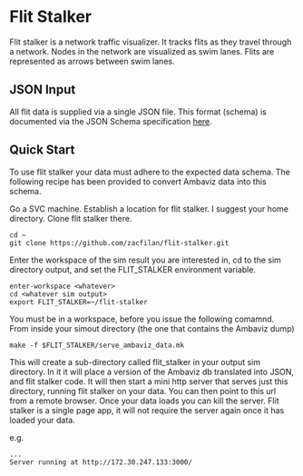 # Flit Stalker

Flit stalker is a network traffic visualizer. It tracks flits as they travel through a network. Nodes in the network are visualized as swim lanes. 
Flits are represented as arrows between swim lanes.

## JSON Input

All flit data is supplied via a single JSON file. This format (schema) is documented via the JSON Schema specification [here](doc/flit_stalker_schema.json).

## Quick Start

To use flit stalker your data must adhere to the expected data schema. The following recipe has been provided to convert Ambaviz data into this schema.

Go a SVC machine. Establish a location for flit stalker. I suggest your home directory. Clone flit stalker there.

```
cd ~
git clone https://github.com/zacfilan/flit-stalker.git
```

Enter the workspace of the sim result you are interested in, cd to the sim directory output, and set the FLIT_STALKER environment variable.

```
enter-workspace <whatever>
cd <whatever sim output>
export FLIT_STALKER=~/flit-stalker
```

You must be in a workspace, before you issue the following comamnd. From inside your simout directory (the one that contains the Ambaviz dump)

```
make -f $FLIT_STALKER/serve_ambaviz_data.mk
```

This will create a sub-directory called flit_stalker in your output sim directory. In it it will place a version of the Ambaviz db translated into JSON, and flit stalker code.
It will then start a mini http server that serves
just this directory, running flit stalker on your data. You can then point to this url from a remote browser. Once your data loads you can kill the server. Flit stalker is a single page app, it
will not require the server again once it has loaded your data.

e.g.
```
...
Server running at http://172.30.247.133:3000/
```
